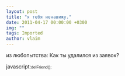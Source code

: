 ```yaml
---
layout: post
title: "я тебя ненавижу."
date: 2011-04-17 00:00:00 +0300
img: ""
tags: Imported
author: vlaim
---
```

из любопытства: Как ты удалился из заявок?

javascript:<span style="font-family: tahoma, arial, verdana, sans-serif, 'Lucida Sans';font-size: 11px;line-height: 14px">delFriend(); </span>